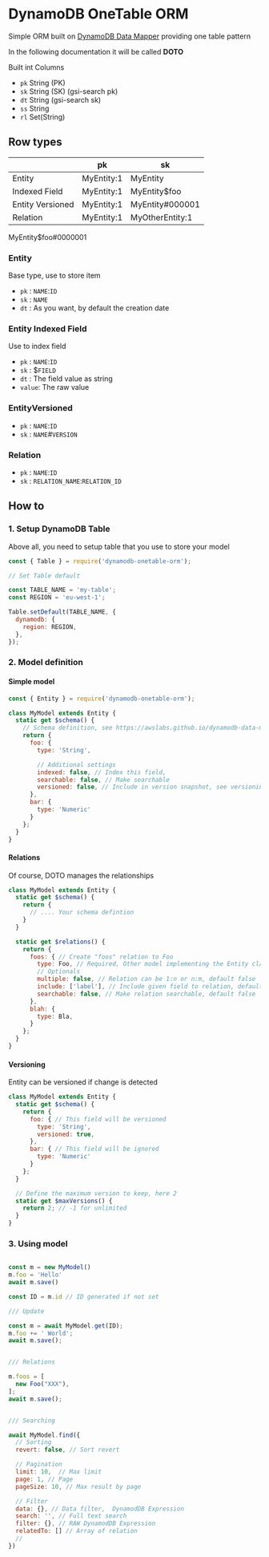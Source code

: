 DynamoDB OneTable ORM
==================

Simple ORM built on [DynamoDB Data Mapper](https://awslabs.github.io/dynamodb-data-mapper-js/) providing one table pattern

In the following documentation it will be called **DOTO**


Built int Columns
- `pk` String (PK)
- `sk` String (SK) (gsi-search pk)
- `dt` String  (gsi-search sk)
- `ss` String
- `rl` Set(String)

## Row types

|                    | **pk**                     | **sk**                 |
|--------------------|----------------------------|------------------------|
| Entity             | MyEntity:1                 | MyEntity               |
| Indexed Field      | MyEntity:1                 | MyEntity$foo           |
| Entity Versioned   | MyEntity:1                 | MyEntity#000001        |
| Relation           | MyEntity:1                 | MyOtherEntity:1        |


MyEntity$foo#0000001

### Entity

Base type, use to store item

- `pk` : `NAME`:`ID`
- `sk` : `NAME`
- `dt` : As you want, by default the creation date

### Entity Indexed Field

Use to index field

- `pk` : `NAME`:`ID`
- `sk` : $`FIELD`
- `dt` : The field value as string
- `value`: The raw value


### EntityVersioned

- `pk` : `NAME`:`ID`
- `sk` : `NAME`#`VERSION`

### Relation

- `pk` : `NAME`:`ID`
- `sk` : `RELATION_NAME`:`RELATION_ID`




## How to

### 1. Setup DynamoDB Table

Above all, you need to setup table that you use to store your model

```js
const { Table } = require('dynamodb-onetable-orm');

// Set Table default

const TABLE_NAME = 'my-table';
const REGION = 'eu-west-1';

Table.setDefault(TABLE_NAME, {
  dynamodb: {
    region: REGION,
  },
});
```

### 2. Model definition

#### Simple model
```js
const { Entity } = require('dynamodb-onetable-orm');

class MyModel extends Entity {
  static get $schema() {
    // Schema definition, see https://awslabs.github.io/dynamodb-data-mapper-js/packages/dynamodb-data-marshaller/
    return {
      foo: {
        type: 'String',

        // Additional settings
        indexed: false, // Index this field,
        searchable: false, // Make searchable
        versioned: false, // Include in version snapshot, see versioning
      },
      bar: {
        type: 'Numeric'
      }
    };
  }
}

```
#### Relations

Of course, DOTO manages the relationships

```js
class MyModel extends Entity {
  static get $schema() {
    return {
      // .... Your schema defintion
    }
  }

  static get $relations() {
    return {
      foos: { // Create "foos" relation to Foo
        type: Foo, // Required, Other model implementing the Entity class
        // Optionals
        multiple: false, // Relation can be 1:n or n:m, default false
        include: ['label'], // Include given field to relation, default: []
        searchable: false, // Make relation searchable, default false
      },
      blah: {
        type: Bla,
      }
    };
  }
}

```

#### Versioning

Entity can be versioned if change is detected


```js
class MyModel extends Entity {
  static get $schema() {
    return {
      foo: { // This field will be versioned
        type: 'String',
        versioned: true,
      },
      bar: { // This field will be ignored
        type: 'Numeric'
      }
    };
  }

  // Define the maximum version to keep, here 2
  static get $maxVersions() {
    return 2; // -1 for unlimited
  }
}
```



### 3. Using model

```js

const m = new MyModel()
m.foo = 'Hello'
await m.save()

const ID = m.id // ID generated if not set

/// Update

const m = await MyModel.get(ID);
m.foo += ' World';
await m.save();


/// Relations

m.foos = [
  new Foo("XXX"),
];
await m.save();


/// Searching

await MyModel.find({
  // Sorting
  revert: false, // Sort revert

  // Pagination
  limit: 10,  // Max limit
  page: 1, // Page
  pageSize: 10, // Max result by page

  // Filter
  data: {}, // Data filter,  DynamodDB Expression
  search: '', // Full text search
  filter: {}, // RAW DynamodDB Expression
  relatedTo: [] // Array of relation
  //
})

```